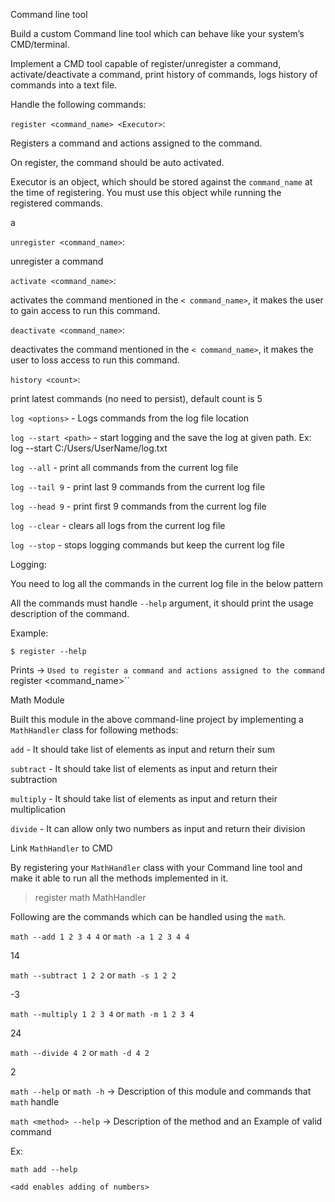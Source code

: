  

Command line tool 

Build a custom Command line tool which can behave like your system’s CMD/terminal. 

 

Implement a CMD tool capable of register/unregister a command, activate/deactivate a command, print history of commands, logs history of commands into a text file. 

 

Handle the following commands: 

 

`register <command_name> <Executor>`: 

Registers a command and actions assigned to the command. 

On register, the command should be auto activated. 

Executor is an object, which should be stored against the `command_name` at the time of registering. You must use this object while running the registered commands. 

a 

`unregister <command_name>`: 

unregister a command 

 

`activate <command_name>`: 

activates the command mentioned in the `< command_name>`, it makes the user to gain access to run this command. 

 

`deactivate <command_name>`: 

deactivates the command mentioned in the `< command_name>`, it makes the user to loss access to run this command. 

 

`history <count>`: 

print <count> latest commands (no need to persist), default count is 5 

 

`log <options>` - Logs commands from the log file location 

`log --start <path>` - start logging and the save the log at given path. Ex: log --start C:/Users/UserName/log.txt 

`log --all`           - print all commands from the current log file 

`log --tail 9`      - print last 9 commands from the current log file 

`log --head 9`   - print first 9 commands from the current log file 

`log --clear`      - clears all logs from the current log file 

`log --stop`       - stops logging commands but keep the current log file 

 

Logging: 

You need to log all the commands in the current log file in the below pattern 

All the commands must handle `--help` argument, it should print the usage description of the command. 

Example:  

`$ register --help` 

Prints -> `Used to register a command and actions assigned to the command `register <command_name>`` 

 

 

Math Module 

Built this module in the above command-line project by implementing a `MathHandler` class for following methods: 

 

`add`         - It should take list of elements as input and return their sum 

`subtract` - It should take list of elements as input and return their subtraction  

`multiply` - It should take list of elements as input and return their multiplication 

`divide`     - It can allow only two numbers as input and return their division 

 

Link `MathHandler` to CMD 

 By registering your `MathHandler` class with your Command line tool and make it able to run all the methods implemented in it. 

  

> register math MathHandler 

  

Following are the commands which can be handled using the `math`. 

 

`math --add 1 2 3 4 4` or `math -a 1 2 3 4 4` 

  

14 

  

`math --subtract 1 2 2` or `math -s 1 2 2` 

  

-3 

  

`math --multiply 1 2 3 4` or `math -m 1 2 3 4` 

  

24 

  

`math --divide 4 2` or `math -d 4 2` 

  

2 

  

`math --help` or `math -h` -> Description of this module and commands that `math` handle 

  

`math <method> --help`     -> Description of the method and an Example of valid command 

  

Ex:  

  

`math add --help` 

  

`<add enables adding of numbers>` 
